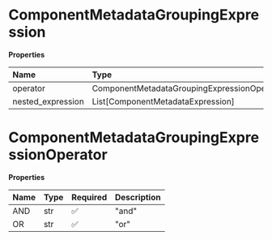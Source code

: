 # ComponentMetadataGroupingExpression

**Properties**

| Name              | Type                                        | Required | Description |
| :---------------- | :------------------------------------------ | :------- | :---------- |
| operator          | ComponentMetadataGroupingExpressionOperator | ✅       |             |
| nested_expression | List[ComponentMetadataExpression]           | ❌       |             |

# ComponentMetadataGroupingExpressionOperator

**Properties**

| Name | Type | Required | Description |
| :--- | :--- | :------- | :---------- |
| AND  | str  | ✅       | "and"       |
| OR   | str  | ✅       | "or"        |

